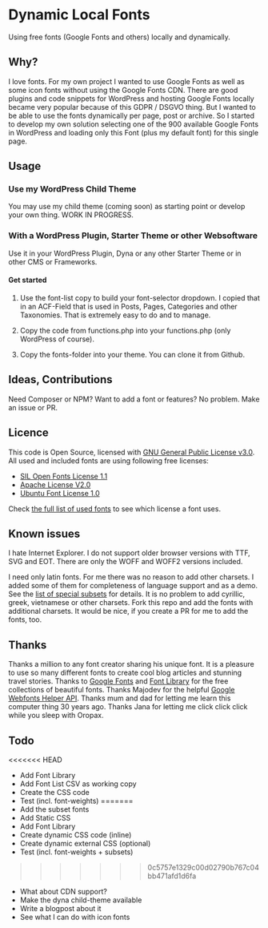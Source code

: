# Dynamic Local Fonts

Using free fonts (Google Fonts and others) locally and dynamically.

## Why?

I love fonts. For my own project I wanted to use Google Fonts as well as some icon fonts without using the Google Fonts CDN. There are good plugins and code snippets for WordPress and hosting Google Fonts locally became very popular because of this GDPR / DSGVO thing. But I wanted to be able to use the fonts dynamically per page, post or archive. So I started to develop my own solution selecting one of the 900 available Google Fonts in WordPress and loading only this Font (plus my default font) for this single page.

## Usage

### Use my WordPress Child Theme

You may use my child theme (coming soon) as starting point or develop your own thing. WORK IN PROGRESS.

### With a WordPress Plugin, Starter Theme or other Websoftware

Use it in your WordPress Plugin, Dyna or any other Starter Theme or in other CMS or Frameworks.

#### Get started

1) Use the font-list copy to build your font-selector dropdown. I copied that in an ACF-Field that is used in Posts, Pages, Categories and other Taxonomies. That is extremely easy to do and to manage.

2) Copy the code from functions.php into your functions.php (only WordPress of course).

3) Copy the fonts-folder into your theme. You can clone it from Github.

## Ideas, Contributions

Need Composer or NPM? Want to add a font or features? No problem. Make an issue or PR.

## Licence

This code is Open Source, licensed with [GNU General Public License v3.0](LICENSE). All used and included fonts are using following free licenses:

- [SIL Open Fonts License 1.1](https://opensource.org/licenses/OFL-1.1)
- [Apache License V2.0](https://www.apache.org/licenses/LICENSE-2.0)
- [Ubuntu Font License 1.0](https://www.ubuntu.com/legal/terms-and-policies/font-licence)

Check [the full list of used fonts](all-fonts.csv) to see which license a font uses.

## Known issues

I hate Internet Explorer. I do not support older browser versions with TTF, SVG and EOT. There are only the WOFF and WOFF2 versions included.

I need only latin fonts. For me there was no reason to add other charsets. I added some of them for completeness of language support and as a demo. See the [list of special subsets](SUBSETS.md) for details. It is no problem to add cyrillic, greek, vietnamese or other charsets. Fork this repo and add the fonts with additional charsets. It would be nice, if you create a PR for me to add the fonts, too.

## Thanks

Thanks a million to any font creator sharing his unique font. It is a pleasure to use so many different fonts to create cool blog articles and stunning travel stories. Thanks to [Google Fonts](https://fonts.google.com) and [Font Library](https://fontlibrary.org) for the free collections of beautiful fonts. Thanks Majodev for the helpful [Google Webfonts Helper API](https://github.com/majodev/google-webfonts-helper/). Thanks mum and dad for letting me learn this computer thing 30 years ago. Thanks Jana for letting me click click click while you sleep with Oropax.

## Todo

<<<<<<< HEAD
- Add Font Library
- Add Font List CSV as working copy 
- Create the CSS code
- Test (incl. font-weights)
=======
- Add the subset fonts
- Add Static CSS
- Add Font Library
- Create dynamic CSS code (inline)
- Create dynamic external CSS (optional)
- Test (incl. font-weights + subsets)
>>>>>>> 0c5757e1329c00d02790b767c04bb471afd1d6fa
- What about CDN support?
- Make the dyna child-theme available
- Write a blogpost about it
- See what I can do with icon fonts

